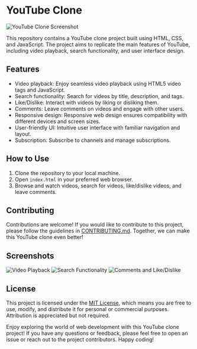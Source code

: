 # YouTube Clone

![YouTube Clone Screenshot](screenshot.png)

This repository contains a YouTube clone project built using HTML, CSS, and JavaScript. The project aims to replicate the main features of YouTube, including video playback, search functionality, and user interface design.

## Features

- Video playback: Enjoy seamless video playback using HTML5 video tags and JavaScript.
- Search functionality: Search for videos by title, description, and tags.
- Like/Dislike: Interact with videos by liking or disliking them.
- Comments: Leave comments on videos and engage with other users.
- Responsive design: Responsive web design ensures compatibility with different devices and screen sizes.
- User-friendly UI: Intuitive user interface with familiar navigation and layout.
- Subscription: Subscribe to channels and manage subscriptions.

## How to Use

1. Clone the repository to your local machine.
2. Open `index.html` in your preferred web browser.
3. Browse and watch videos, search for videos, like/dislike videos, and leave comments.

## Contributing

Contributions are welcome! If you would like to contribute to this project, please follow the guidelines in [CONTRIBUTING.md](CONTRIBUTING.md). Together, we can make this YouTube clone even better!

## Screenshots

![Video Playback](screenshots/video-playback.png)
![Search Functionality](screenshots/search-functionality.png)
![Comments and Like/Dislike](screenshots/comments-and-like-dislike.png)

## License

This project is licensed under the [MIT License](LICENSE), which means you are free to use, modify, and distribute it for personal or commercial purposes. Attribution is appreciated but not required.

Enjoy exploring the world of web development with this YouTube clone project! If you have any questions or feedback, please feel free to open an issue or reach out to the project contributors. Happy coding!
